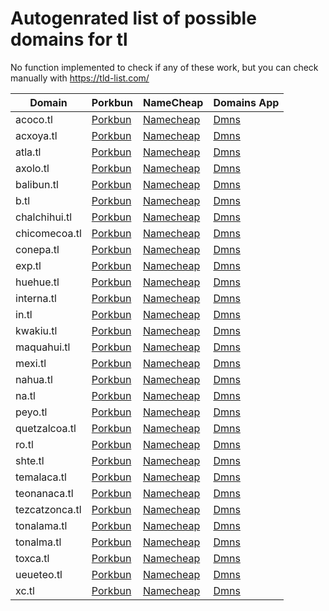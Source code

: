 # Autogenrated list of possible domains for tl

No function implemented to check if any of these work, but you can check manually with https://tld-list.com/

| Domain | Porkbun | NameCheap | Domains App |
|---|---|---|---|
| acoco.tl | [Porkbun](https://porkbun.com/checkout/search?prb=e814663da1&tlds=&idnLanguage=&search=search&q=acoco.tl) | [Namecheap](https://www.namecheap.com/domains/registration/results/?domain=acoco.tl) | [Dmns](https://dmns.app/domains?q=acoco.tl) |
| acxoya.tl | [Porkbun](https://porkbun.com/checkout/search?prb=e814663da1&tlds=&idnLanguage=&search=search&q=acxoya.tl) | [Namecheap](https://www.namecheap.com/domains/registration/results/?domain=acxoya.tl) | [Dmns](https://dmns.app/domains?q=acxoya.tl) |
| atla.tl | [Porkbun](https://porkbun.com/checkout/search?prb=e814663da1&tlds=&idnLanguage=&search=search&q=atla.tl) | [Namecheap](https://www.namecheap.com/domains/registration/results/?domain=atla.tl) | [Dmns](https://dmns.app/domains?q=atla.tl) |
| axolo.tl | [Porkbun](https://porkbun.com/checkout/search?prb=e814663da1&tlds=&idnLanguage=&search=search&q=axolo.tl) | [Namecheap](https://www.namecheap.com/domains/registration/results/?domain=axolo.tl) | [Dmns](https://dmns.app/domains?q=axolo.tl) |
| balibun.tl | [Porkbun](https://porkbun.com/checkout/search?prb=e814663da1&tlds=&idnLanguage=&search=search&q=balibun.tl) | [Namecheap](https://www.namecheap.com/domains/registration/results/?domain=balibun.tl) | [Dmns](https://dmns.app/domains?q=balibun.tl) |
| b.tl | [Porkbun](https://porkbun.com/checkout/search?prb=e814663da1&tlds=&idnLanguage=&search=search&q=b.tl) | [Namecheap](https://www.namecheap.com/domains/registration/results/?domain=b.tl) | [Dmns](https://dmns.app/domains?q=b.tl) |
| chalchihui.tl | [Porkbun](https://porkbun.com/checkout/search?prb=e814663da1&tlds=&idnLanguage=&search=search&q=chalchihui.tl) | [Namecheap](https://www.namecheap.com/domains/registration/results/?domain=chalchihui.tl) | [Dmns](https://dmns.app/domains?q=chalchihui.tl) |
| chicomecoa.tl | [Porkbun](https://porkbun.com/checkout/search?prb=e814663da1&tlds=&idnLanguage=&search=search&q=chicomecoa.tl) | [Namecheap](https://www.namecheap.com/domains/registration/results/?domain=chicomecoa.tl) | [Dmns](https://dmns.app/domains?q=chicomecoa.tl) |
| conepa.tl | [Porkbun](https://porkbun.com/checkout/search?prb=e814663da1&tlds=&idnLanguage=&search=search&q=conepa.tl) | [Namecheap](https://www.namecheap.com/domains/registration/results/?domain=conepa.tl) | [Dmns](https://dmns.app/domains?q=conepa.tl) |
| exp.tl | [Porkbun](https://porkbun.com/checkout/search?prb=e814663da1&tlds=&idnLanguage=&search=search&q=exp.tl) | [Namecheap](https://www.namecheap.com/domains/registration/results/?domain=exp.tl) | [Dmns](https://dmns.app/domains?q=exp.tl) |
| huehue.tl | [Porkbun](https://porkbun.com/checkout/search?prb=e814663da1&tlds=&idnLanguage=&search=search&q=huehue.tl) | [Namecheap](https://www.namecheap.com/domains/registration/results/?domain=huehue.tl) | [Dmns](https://dmns.app/domains?q=huehue.tl) |
| interna.tl | [Porkbun](https://porkbun.com/checkout/search?prb=e814663da1&tlds=&idnLanguage=&search=search&q=interna.tl) | [Namecheap](https://www.namecheap.com/domains/registration/results/?domain=interna.tl) | [Dmns](https://dmns.app/domains?q=interna.tl) |
| in.tl | [Porkbun](https://porkbun.com/checkout/search?prb=e814663da1&tlds=&idnLanguage=&search=search&q=in.tl) | [Namecheap](https://www.namecheap.com/domains/registration/results/?domain=in.tl) | [Dmns](https://dmns.app/domains?q=in.tl) |
| kwakiu.tl | [Porkbun](https://porkbun.com/checkout/search?prb=e814663da1&tlds=&idnLanguage=&search=search&q=kwakiu.tl) | [Namecheap](https://www.namecheap.com/domains/registration/results/?domain=kwakiu.tl) | [Dmns](https://dmns.app/domains?q=kwakiu.tl) |
| maquahui.tl | [Porkbun](https://porkbun.com/checkout/search?prb=e814663da1&tlds=&idnLanguage=&search=search&q=maquahui.tl) | [Namecheap](https://www.namecheap.com/domains/registration/results/?domain=maquahui.tl) | [Dmns](https://dmns.app/domains?q=maquahui.tl) |
| mexi.tl | [Porkbun](https://porkbun.com/checkout/search?prb=e814663da1&tlds=&idnLanguage=&search=search&q=mexi.tl) | [Namecheap](https://www.namecheap.com/domains/registration/results/?domain=mexi.tl) | [Dmns](https://dmns.app/domains?q=mexi.tl) |
| nahua.tl | [Porkbun](https://porkbun.com/checkout/search?prb=e814663da1&tlds=&idnLanguage=&search=search&q=nahua.tl) | [Namecheap](https://www.namecheap.com/domains/registration/results/?domain=nahua.tl) | [Dmns](https://dmns.app/domains?q=nahua.tl) |
| na.tl | [Porkbun](https://porkbun.com/checkout/search?prb=e814663da1&tlds=&idnLanguage=&search=search&q=na.tl) | [Namecheap](https://www.namecheap.com/domains/registration/results/?domain=na.tl) | [Dmns](https://dmns.app/domains?q=na.tl) |
| peyo.tl | [Porkbun](https://porkbun.com/checkout/search?prb=e814663da1&tlds=&idnLanguage=&search=search&q=peyo.tl) | [Namecheap](https://www.namecheap.com/domains/registration/results/?domain=peyo.tl) | [Dmns](https://dmns.app/domains?q=peyo.tl) |
| quetzalcoa.tl | [Porkbun](https://porkbun.com/checkout/search?prb=e814663da1&tlds=&idnLanguage=&search=search&q=quetzalcoa.tl) | [Namecheap](https://www.namecheap.com/domains/registration/results/?domain=quetzalcoa.tl) | [Dmns](https://dmns.app/domains?q=quetzalcoa.tl) |
| ro.tl | [Porkbun](https://porkbun.com/checkout/search?prb=e814663da1&tlds=&idnLanguage=&search=search&q=ro.tl) | [Namecheap](https://www.namecheap.com/domains/registration/results/?domain=ro.tl) | [Dmns](https://dmns.app/domains?q=ro.tl) |
| shte.tl | [Porkbun](https://porkbun.com/checkout/search?prb=e814663da1&tlds=&idnLanguage=&search=search&q=shte.tl) | [Namecheap](https://www.namecheap.com/domains/registration/results/?domain=shte.tl) | [Dmns](https://dmns.app/domains?q=shte.tl) |
| temalaca.tl | [Porkbun](https://porkbun.com/checkout/search?prb=e814663da1&tlds=&idnLanguage=&search=search&q=temalaca.tl) | [Namecheap](https://www.namecheap.com/domains/registration/results/?domain=temalaca.tl) | [Dmns](https://dmns.app/domains?q=temalaca.tl) |
| teonanaca.tl | [Porkbun](https://porkbun.com/checkout/search?prb=e814663da1&tlds=&idnLanguage=&search=search&q=teonanaca.tl) | [Namecheap](https://www.namecheap.com/domains/registration/results/?domain=teonanaca.tl) | [Dmns](https://dmns.app/domains?q=teonanaca.tl) |
| tezcatzonca.tl | [Porkbun](https://porkbun.com/checkout/search?prb=e814663da1&tlds=&idnLanguage=&search=search&q=tezcatzonca.tl) | [Namecheap](https://www.namecheap.com/domains/registration/results/?domain=tezcatzonca.tl) | [Dmns](https://dmns.app/domains?q=tezcatzonca.tl) |
| tonalama.tl | [Porkbun](https://porkbun.com/checkout/search?prb=e814663da1&tlds=&idnLanguage=&search=search&q=tonalama.tl) | [Namecheap](https://www.namecheap.com/domains/registration/results/?domain=tonalama.tl) | [Dmns](https://dmns.app/domains?q=tonalama.tl) |
| tonalma.tl | [Porkbun](https://porkbun.com/checkout/search?prb=e814663da1&tlds=&idnLanguage=&search=search&q=tonalma.tl) | [Namecheap](https://www.namecheap.com/domains/registration/results/?domain=tonalma.tl) | [Dmns](https://dmns.app/domains?q=tonalma.tl) |
| toxca.tl | [Porkbun](https://porkbun.com/checkout/search?prb=e814663da1&tlds=&idnLanguage=&search=search&q=toxca.tl) | [Namecheap](https://www.namecheap.com/domains/registration/results/?domain=toxca.tl) | [Dmns](https://dmns.app/domains?q=toxca.tl) |
| ueueteo.tl | [Porkbun](https://porkbun.com/checkout/search?prb=e814663da1&tlds=&idnLanguage=&search=search&q=ueueteo.tl) | [Namecheap](https://www.namecheap.com/domains/registration/results/?domain=ueueteo.tl) | [Dmns](https://dmns.app/domains?q=ueueteo.tl) |
| xc.tl | [Porkbun](https://porkbun.com/checkout/search?prb=e814663da1&tlds=&idnLanguage=&search=search&q=xc.tl) | [Namecheap](https://www.namecheap.com/domains/registration/results/?domain=xc.tl) | [Dmns](https://dmns.app/domains?q=xc.tl) |
